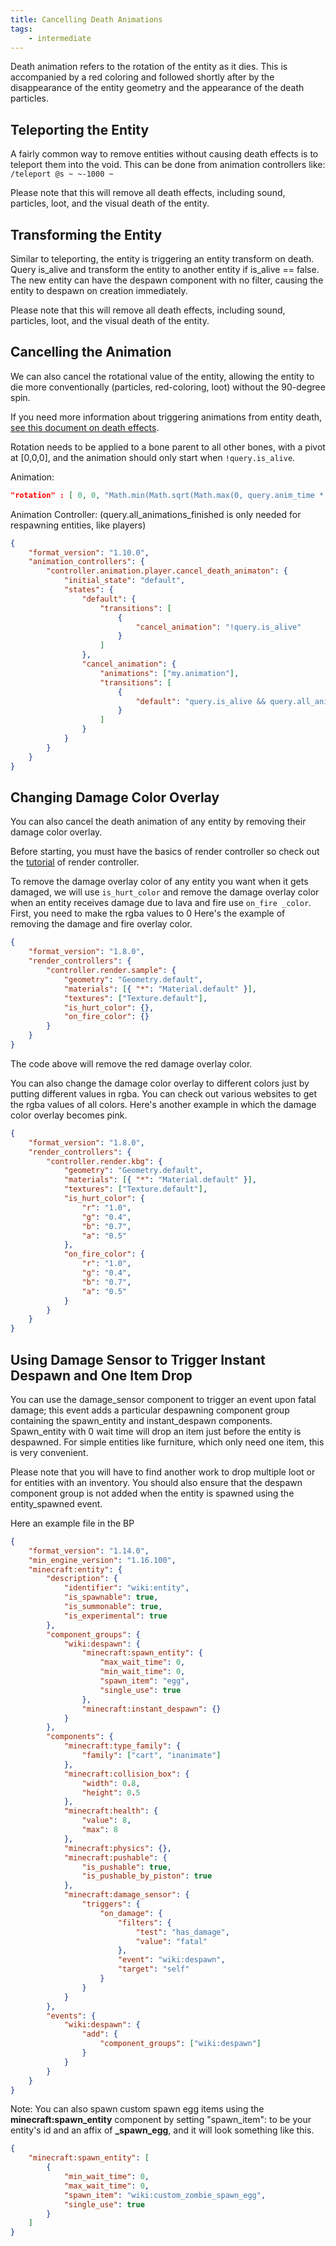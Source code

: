 ```yaml
---
title: Cancelling Death Animations
tags:
    - intermediate
---
```


Death animation refers to the rotation of the entity as it dies. This is accompanied by a red coloring and followed shortly after by the disappearance of the entity geometry and the appearance of the death particles.

## Teleporting the Entity

A fairly common way to remove entities without causing death effects is to teleport them into the void. This can be done from animation controllers like:
`/teleport @s ~ ~-1000 ~`

Please note that this will remove all death effects, including sound, particles, loot, and the visual death of the entity.

## Transforming the Entity

Similar to teleporting, the entity is triggering an entity transform on death. Query is_alive and transform the entity to another entity if is_alive == false. The new entity can have the despawn component with no filter, causing the entity to despawn on creation immediately.

Please note that this will remove all death effects, including sound, particles, loot, and the visual death of the entity.

## Cancelling the Animation

We can also cancel the rotational value of the entity, allowing the entity to die more conventionally (particles, red-coloring, loot) without the 90-degree spin.

If you need more information about triggering animations from entity death, [see this document on death effects](/animation-controllers/death-commands).

Rotation needs to be applied to a bone parent to all other bones, with a pivot at [0,0,0], and the animation should only start when `!query.is_alive`.

Animation:

<CodeHeader></CodeHeader>

```json
"rotation" : [ 0, 0, "Math.min(Math.sqrt(Math.max(0, query.anim_time * 20 - 0.5) / 20 * 1.6), 1) * -90" ]
```

Animation Controller: (query.all_animations_finished is only needed for respawning entities, like players)

<CodeHeader></CodeHeader>

```json
{
	"format_version": "1.10.0",
	"animation_controllers": {
		"controller.animation.player.cancel_death_animaton": {
			"initial_state": "default",
			"states": {
				"default": {
					"transitions": [
						{
							"cancel_animation": "!query.is_alive"
						}
					]
				},
				"cancel_animation": {
					"animations": ["my.animation"],
					"transitions": [
						{
							"default": "query.is_alive && query.all_animations_finished"
						}
					]
				}
			}
		}
	}
}
```

## Changing Damage Color Overlay

You can also cancel the death animation of any entity by removing their damage color overlay.

Before starting, you must have the basics of render controller so check out the [tutorial](/visuals/entity-visuals-intro) of render controller.

To remove the damage overlay color of any entity you want when it gets damaged, we will use `is_hurt_color` and remove the damage overlay color when an entity receives damage due to lava and fire use `on_fire _color`.
First, you need to make the rgba values to 0
Here's the example of removing the damage and fire overlay color.

<CodeHeader></CodeHeader>

```json
{
	"format_version": "1.8.0",
	"render_controllers": {
		"controller.render.sample": {
			"geometry": "Geometry.default",
			"materials": [{ "*": "Material.default" }],
			"textures": ["Texture.default"],
			"is_hurt_color": {},
			"on_fire_color": {}
		}
	}
}
```

The code above will remove the red damage overlay color.

You can also change the damage color overlay to different colors just by putting different values in rgba. You can check out various websites to get the rgba values of all colors.
Here's another example in which the damage color overlay becomes pink.

<CodeHeader></CodeHeader>

```json
{
	"format_version": "1.8.0",
	"render_controllers": {
		"controller.render.kbg": {
			"geometry": "Geometry.default",
			"materials": [{ "*": "Material.default" }],
			"textures": ["Texture.default"],
			"is_hurt_color": {
				"r": "1.0",
				"g": "0.4",
				"b": "0.7",
				"a": "0.5"
			},
			"on_fire_color": {
				"r": "1.0",
				"g": "0.4",
				"b": "0.7",
				"a": "0.5"
			}
		}
	}
}
```

## Using Damage Sensor to Trigger Instant Despawn and One Item Drop

You can use the damage_sensor component to trigger an event upon fatal damage; this event adds a particular despawning component group containing the spawn_entity and instant_despawn components. Spawn_entity with 0 wait time will drop an item just before the entity is despawned. For simple entities like furniture, which only need one item, this is very convenient.

Please note that you will have to find another work to drop multiple loot or for entities with an inventory. You should also ensure that the despawn component group is not added when the entity is spawned using the entity_spawned event.

Here an example file in the BP

<CodeHeader></CodeHeader>

```json
{
	"format_version": "1.14.0",
	"min_engine_version": "1.16.100",
	"minecraft:entity": {
		"description": {
			"identifier": "wiki:entity",
			"is_spawnable": true,
			"is_summonable": true,
			"is_experimental": true
		},
		"component_groups": {
			"wiki:despawn": {
				"minecraft:spawn_entity": {
					"max_wait_time": 0,
					"min_wait_time": 0,
					"spawn_item": "egg",
					"single_use": true
				},
				"minecraft:instant_despawn": {}
			}
		},
		"components": {
			"minecraft:type_family": {
				"family": ["cart", "inanimate"]
			},
			"minecraft:collision_box": {
				"width": 0.8,
				"height": 0.5
			},
			"minecraft:health": {
				"value": 8,
				"max": 8
			},
			"minecraft:physics": {},
			"minecraft:pushable": {
				"is_pushable": true,
				"is_pushable_by_piston": true
			},
			"minecraft:damage_sensor": {
				"triggers": {
					"on_damage": {
						"filters": {
							"test": "has_damage",
							"value": "fatal"
						},
						"event": "wiki:despawn",
						"target": "self"
					}
				}
			}
		},
		"events": {
			"wiki:despawn": {
				"add": {
					"component_groups": ["wiki:despawn"]
				}
			}
		}
	}
}
```

Note: You can also spawn custom spawn egg items using the **minecraft:spawn_entity** component by setting "spawn_item":
to be your entity's id and an affix of **\_spawn_egg**, and it will look something like this.

<CodeHeader></CodeHeader>

```json
{
	"minecraft:spawn_entity": [
		{
			"min_wait_time": 0,
			"max_wait_time": 0,
			"spawn_item": "wiki:custom_zombie_spawn_egg",
			"single_use": true
		}
	]
}
```
